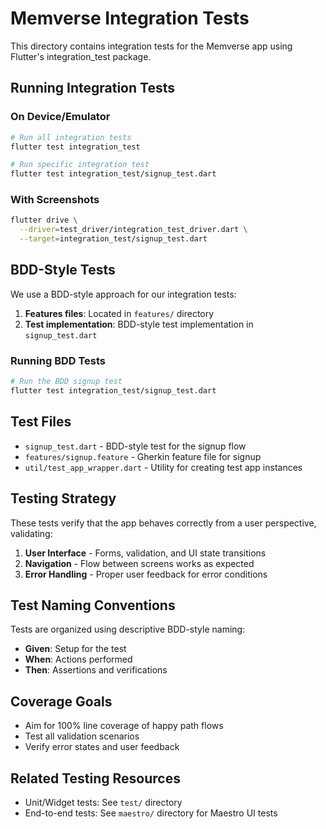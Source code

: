# Memverse Integration Tests

This directory contains integration tests for the Memverse app using Flutter's integration_test
package.

## Running Integration Tests

### On Device/Emulator

```bash
# Run all integration tests
flutter test integration_test

# Run specific integration test
flutter test integration_test/signup_test.dart
```

### With Screenshots

```bash
flutter drive \
  --driver=test_driver/integration_test_driver.dart \
  --target=integration_test/signup_test.dart
```

## BDD-Style Tests

We use a BDD-style approach for our integration tests:

1. **Features files**: Located in `features/` directory
2. **Test implementation**: BDD-style test implementation in `signup_test.dart`

### Running BDD Tests

```bash
# Run the BDD signup test
flutter test integration_test/signup_test.dart
```

## Test Files

- `signup_test.dart` - BDD-style test for the signup flow
- `features/signup.feature` - Gherkin feature file for signup
- `util/test_app_wrapper.dart` - Utility for creating test app instances

## Testing Strategy

These tests verify that the app behaves correctly from a user perspective, validating:

1. **User Interface** - Forms, validation, and UI state transitions
2. **Navigation** - Flow between screens works as expected
3. **Error Handling** - Proper user feedback for error conditions

## Test Naming Conventions

Tests are organized using descriptive BDD-style naming:

- **Given**: Setup for the test
- **When**: Actions performed
- **Then**: Assertions and verifications

## Coverage Goals

- Aim for 100% line coverage of happy path flows
- Test all validation scenarios
- Verify error states and user feedback

## Related Testing Resources

- Unit/Widget tests: See `test/` directory
- End-to-end tests: See `maestro/` directory for Maestro UI tests
